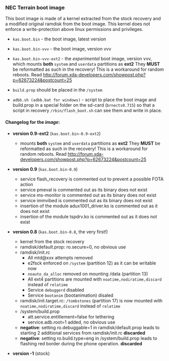### NEC Terrain boot image

This boot image is made of a kernel extracted from the stock recovery and a modified original ramdisk from the boot image. This kernel does not
enforce a write-protection above linux permissions and privileges.

* `kas.boot.bin` - the boot image, latest version
* `kas.boot.bin-vvv` - the boot image, version vvv
* `kas.boot.bin-vvv-ext2` - the _experimental_ boot image, version vvv, which mounts **both** `system` and `userdata` partitions as **ext2** They **MUST** be reformatted as such in the recovery! This is a workaround for random reboots. Read http://forum.xda-developers.com/showpost.php?p=62673224&postcount=25
* `build.prop` should be placed in the `/system`

* `adbb.sh (adbb.bat for windows)` - script to place the boot image and build.prop in a special folder on the sd-card (`brnects0.715`) so that a script in recovery `/rbin/flash_boot.sh` can see them and write in place.

#### Changelog for the *image*:

* **version 0.9-ext2** (`kas.boot.bin-0.9-ext2`)
  * mounts **both** `system` and `userdata` partitions as **ext2** They **MUST** be reformatted as such in the recovery! This is a workaround for random reboots. Read http://forum.xda-developers.com/showpost.php?p=62673224&postcount=25

* **version 0.9** (`kas.boot.bin-0.9`)
  * service flash_recovery is commented out to prevent a possible FOTA action
  * service pmeval is commented out as its binary does not exist
  * service ms-monitor is commented out as its binary does not exist
  * service immvibed is commented out as its binary does not exist
  * insertion of the module adux1001_driver.ko is commented out as it does not exist
  * insertion of the module tspdrv.ko is commented out as it does not exist

* **version 0.8** (`kas.boot.bin-0.8`, the very first!)
  * kernel from the stock recovery  
  * ramdisk/default.prop: ro.secure=0, no obvious use
  * ramdisk/init.rc
    * All mtd@xxx attempts removed
    * e2fsck enforced on `/system` (partition 12) as it can be writable now
    * `noauto_da_alloc` removed on mounting /data (partition 13)
    * All ext4 partitions are mounted with `noatime,nodiratime,discard` instead of `relatime`
    * Service `debuggerd` disabled
    * Service `bootanim` (bootanimation) disaled
  * ramdisk/init.target.rc: `/tombstones` (partition 17) is now mounted with `noatime,nodiratime,discard` instead of `relatime`
  * /system/build.prop
    * att.service.entitlement=false for tethering
    * service.adb.root=1 added, no obvious use
  * **negative**: setting ro.debuggable=1 in ramdisk/default.prop leads to starting 2 additional services from ramdisk/init.rc **discarded**
  * **negative**: setting ro.build.type=eng in /system/build.prop leads to flashing red border during the phone operation. **discarded**

* **version -1** (stock)
